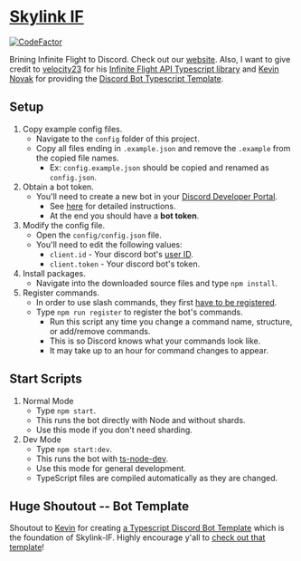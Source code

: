 # [Skylink IF](https://skylink-if.tisuela.com/)

[![CodeFactor](https://www.codefactor.io/repository/github/kennedy-steve/skylink-if/badge)](https://www.codefactor.io/repository/github/kennedy-steve/skylink-if)

Brining Infinite Flight to Discord. Check out our [website](https://skylink-if.tisuela.com/). Also, I want to give credit to [velocity23](https://github.com/velocity23) for his [Infinite Flight API Typescript library](https://github.com/velocity23/if-discord-bot/tree/master/src/lib/iflive) and [Kevin Novak](https://github.com/KevinNovak) for providing the [Discord Bot Typescript Template](https://github.com/KevinNovak/Discord-Bot-TypeScript-Template).


## Setup

1. Copy example config files.
    - Navigate to the `config` folder of this project.
    - Copy all files ending in `.example.json` and remove the `.example` from the copied file names.
        - Ex: `config.example.json` should be copied and renamed as `config.json`.
2. Obtain a bot token.
    - You'll need to create a new bot in your [Discord Developer Portal](https://discord.com/developers/applications/).
        - See [here](https://www.writebots.com/discord-bot-token/) for detailed instructions.
        - At the end you should have a **bot token**.
3. Modify the config file.
    - Open the `config/config.json` file.
    - You'll need to edit the following values:
        - `client.id` - Your discord bot's [user ID](https://techswift.org/2020/04/22/how-to-find-your-user-id-on-discord/).
        - `client.token` - Your discord bot's token.
4. Install packages.
    - Navigate into the downloaded source files and type `npm install`.
5. Register commands.
    - In order to use slash commands, they first [have to be registered](https://discordjs.guide/interactions/registering-slash-commands.html#registering-slash-commands).
    - Type `npm run register` to register the bot's commands.
        - Run this script any time you change a command name, structure, or add/remove commands.
        - This is so Discord knows what your commands look like.
        - It may take up to an hour for command changes to appear.

## Start Scripts

1. Normal Mode
    - Type `npm start`.
    - This runs the bot directly with Node and without shards.
    - Use this mode if you don't need sharding.
2. Dev Mode
    - Type `npm start:dev`.
    - This runs the bot with [ts-node-dev](https://www.npmjs.com/package/ts-node-dev).
    - Use this mode for general development.
    - TypeScript files are compiled automatically as they are changed.

## Huge Shoutout -- Bot Template

Shoutout to [Kevin](https://github.com/KevinNovak) for creating [a Typescript Discord Bot Template](https://github.com/KevinNovak/Discord-Bot-TypeScript-Template) which is the foundation of Skylink-IF. Highly encourage y'all to [check out that template](https://github.com/KevinNovak/Discord-Bot-TypeScript-Template)!

